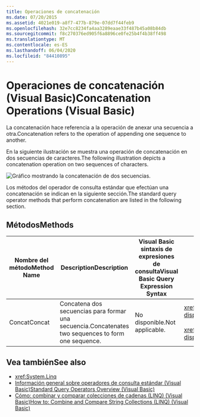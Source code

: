 ```yaml
---
title: Operaciones de concatenación
ms.date: 07/20/2015
ms.assetid: 4021e019-a8f7-477b-879e-07dd7f44feb9
ms.openlocfilehash: 32e7cc8234fa4aa3289eaae33f487b45a08b84db
ms.sourcegitcommit: f8c270376ed905f6a8896ce0fe25b4f4b38ff498
ms.translationtype: MT
ms.contentlocale: es-ES
ms.lasthandoff: 06/04/2020
ms.locfileid: "84410895"
---
```

# <a name="concatenation-operations-visual-basic"></a><span data-ttu-id="fc75f-102">Operaciones de concatenación (Visual Basic)</span><span class="sxs-lookup"><span data-stu-id="fc75f-102">Concatenation Operations (Visual Basic)</span></span>
<span data-ttu-id="fc75f-103">La concatenación hace referencia a la operación de anexar una secuencia a otra.</span><span class="sxs-lookup"><span data-stu-id="fc75f-103">Concatenation refers to the operation of appending one sequence to another.</span></span>  
  
 <span data-ttu-id="fc75f-104">En la siguiente ilustración se muestra una operación de concatenación en dos secuencias de caracteres.</span><span class="sxs-lookup"><span data-stu-id="fc75f-104">The following illustration depicts a concatenation operation on two sequences of characters.</span></span>  
  
 ![Gráfico mostrando la concatenación de dos secuencias.](./media/concatenation-operations/concatenation-two-sequences.png)  
  
 <span data-ttu-id="fc75f-106">Los métodos del operador de consulta estándar que efectúan una concatenación se indican en la siguiente sección.</span><span class="sxs-lookup"><span data-stu-id="fc75f-106">The standard query operator methods that perform concatenation are listed in the following section.</span></span>  
  
## <a name="methods"></a><span data-ttu-id="fc75f-107">Métodos</span><span class="sxs-lookup"><span data-stu-id="fc75f-107">Methods</span></span>  
  
|<span data-ttu-id="fc75f-108">Nombre del método</span><span class="sxs-lookup"><span data-stu-id="fc75f-108">Method Name</span></span>|<span data-ttu-id="fc75f-109">Description</span><span class="sxs-lookup"><span data-stu-id="fc75f-109">Description</span></span>|<span data-ttu-id="fc75f-110">Visual Basic sintaxis de expresiones de consulta</span><span class="sxs-lookup"><span data-stu-id="fc75f-110">Visual Basic Query Expression Syntax</span></span>|<span data-ttu-id="fc75f-111">Más información</span><span class="sxs-lookup"><span data-stu-id="fc75f-111">More Information</span></span>|  
|-----------------|-----------------|------------------------------------------|----------------------|  
|<span data-ttu-id="fc75f-112">Concat</span><span class="sxs-lookup"><span data-stu-id="fc75f-112">Concat</span></span>|<span data-ttu-id="fc75f-113">Concatena dos secuencias para formar una secuencia.</span><span class="sxs-lookup"><span data-stu-id="fc75f-113">Concatenates two sequences to form one sequence.</span></span>|<span data-ttu-id="fc75f-114">No disponible.</span><span class="sxs-lookup"><span data-stu-id="fc75f-114">Not applicable.</span></span>|<xref:System.Linq.Enumerable.Concat%2A?displayProperty=nameWithType><br /><br /> <xref:System.Linq.Queryable.Concat%2A?displayProperty=nameWithType>|  
  
## <a name="see-also"></a><span data-ttu-id="fc75f-115">Vea también</span><span class="sxs-lookup"><span data-stu-id="fc75f-115">See also</span></span>

- <xref:System.Linq>
- [<span data-ttu-id="fc75f-116">Información general sobre operadores de consulta estándar (Visual Basic)</span><span class="sxs-lookup"><span data-stu-id="fc75f-116">Standard Query Operators Overview (Visual Basic)</span></span>](standard-query-operators-overview.md)
- [<span data-ttu-id="fc75f-117">Cómo: combinar y comparar colecciones de cadenas (LINQ) (Visual Basic)</span><span class="sxs-lookup"><span data-stu-id="fc75f-117">How to: Combine and Compare String Collections (LINQ) (Visual Basic)</span></span>](how-to-combine-and-compare-string-collections-linq.md)
